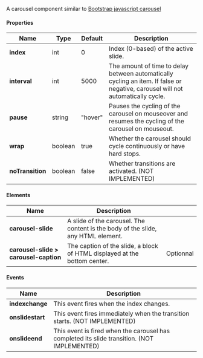A carousel component similar to [Bootstrap javascript carousel](http://getbootstrap.com/javascript/#carousel)

#### Properties ####

| Name | Type | Default | Description |
| ---- | ---- | ------- | ----------- |
| **index** | int | 0 | Index (0-based) of the active slide. |
| **interval** | int | 5000 | The amount of time to delay between automatically cycling an item. If false or negative, carousel will not automatically cycle. |
| **pause** | string | "hover" | Pauses the cycling of the carousel on mouseover and resumes the cycling of the carousel on mouseout. |
| **wrap** | boolean | true | Whether the carousel should cycle continuously or have hard stops. |
| **noTransition** | boolean | false | Whether transitions are activated. (NOT IMPLEMENTED) |

#### Elements ####
| Name | Description |  |
| ---- | ----------- | - |
| **carousel-slide** | A slide of the carousel. The content is the body of the slide, any HTML element.| |
| **carousel-slide > carousel-caption** | The caption of the slide, a block of HTML displayed at the bottom center. | Optionnal |

#### Events ####

| Name | Description |
| ---- | ----------- |
| **indexchange** | This event fires when the index changes. |
| **onslidestart** | This event fires immediately when the transition starts. (NOT IMPLEMENTED) |
| **onslideend** | This event is fired when the carousel has completed its slide transition. (NOT IMPLEMENTED) |
